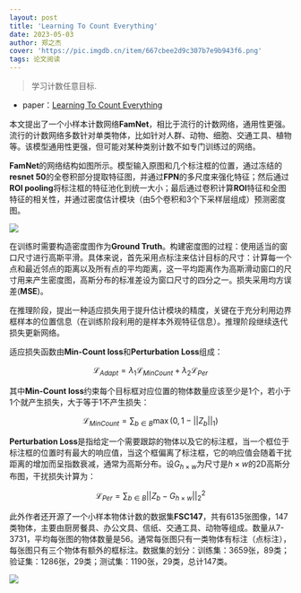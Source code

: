 ```yaml
---
layout: post
title: 'Learning To Count Everything'
date: 2023-05-03
author: 郑之杰
cover: 'https://pic.imgdb.cn/item/667cbee2d9c307b7e9b943f6.png'
tags: 论文阅读
---
```


> 学习计数任意目标.

- paper：[Learning To Count Everything](https://arxiv.org/abs/2104.08391)

本文提出了一个小样本计数网络**FamNet**，相比于流行的计数网络，通用性更强。流行的计数网络多数针对单类物体，比如针对人群、动物、细胞、交通工具、植物等。该模型通用性更强，但可能对某种类别计数不如专门训练过的网络。

**FamNet**的网络结构如图所示。模型输入原图和几个标注框的位置，通过冻结的**resnet 50**的全卷积部分提取特征图，并通过**FPN**的多尺度来强化特征；然后通过**ROI pooling**将标注框的特征池化到统一大小；最后通过卷积计算**ROI**特征和全图特征的相关性，并通过密度估计模块（由5个卷积和3个下采样层组成）预测密度图。

![](https://pic.imgdb.cn/item/667cc6d2d9c307b7e9c3e8a0.png)

在训练时需要构造密度图作为**Ground Truth**。构建密度图的过程：使用适当的窗口尺寸进行高斯平滑。具体来说，首先采用点标注来估计目标的尺寸：计算每一个点和最近邻点的距离以及所有点的平均距离，这一平均距离作为高斯滑动窗口的尺寸用来产生密度图，高斯分布的标准差设为窗口尺寸的四分之一。损失采用均方误差(**MSE**)。

在推理阶段，提出一种适应损失用于提升估计模块的精度，关键在于充分利用边界框样本的位置信息（在训练阶段利用的是样本外观特征信息）。推理阶段继续迭代损失更新网络。

适应损失函数由**Min-Count loss**和**Perturbation Loss**组成：

$$
\mathcal{L}_{Adapt} = \lambda_1\mathcal{L}_{MinCount} + \lambda_2\mathcal{L}_{Per}
$$

其中**Min-Count loss**约束每个目标框对应位置的物体数量应该至少是1个，若小于1个就产生损失，大于等于1不产生损失：

$$
\mathcal{L}_{MinCount}=\sum_{b\in B}\max(0, 1-||Z_b||_1)
$$

**Perturbation Loss**是指给定一个需要跟踪的物体以及它的标注框，当一个框位于标注框的位置时有最大的响应值，当这个框偏离了标注框，它的响应值会随着干扰距离的增加而呈指数衰减，通常为高斯分布。设$G_{h\times w}$为尺寸是$h\times w$的2D高斯分布图，干扰损失计算为：


$$
\mathcal{L}_{Per} = \sum_{b\in B}||Z_b-G_{h\times w}||_2^2
$$

此外作者还开源了一个小样本物体计数的数据集**FSC147**，共有6135张图像，147类物体，主要由厨房餐具、办公文具、信纸、交通工具、动物等组成。数量从7-3731，平均每张图的物体数量是56。通常每张图只有一类物体有标注（点标注），每张图只有三个物体有额外的框标注。数据集的划分：训练集：3659张，89类；验证集：1286张，29类；测试集：1190张，29类，总计147类。

![](https://pic.imgdb.cn/item/667cc83ed9c307b7e9c6820c.png)